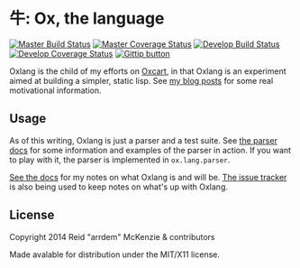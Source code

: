 # 牛: Ox, the language
[![Master Build Status](https://travis-ci.org/oxlang/oxlang.svg?branch=master)](https://travis-ci.org/oxlang/oxlang?branch=master)
[![Master Coverage Status](https://coveralls.io/repos/oxlang/oxlang/badge.png?branch=master)](https://coveralls.io/r/oxlang/oxlang?branch=master)
[![Develop Build Status](https://travis-ci.org/oxlang/oxlang.svg?branch=master)](https://travis-ci.org/oxlang/oxlang?branch=develop)
[![Develop Coverage Status](https://coveralls.io/repos/oxlang/oxlang/badge.png?branch=master)](https://coveralls.io/r/oxlang/oxlang?branch=develop)
[![Gittip button](http://img.shields.io/gittip/arrdem.svg)](https://www.gittip.com/arrdem/ "Support this project")

Oxlang is the child of my efforts on
[Oxcart](https://github.com/oxlang/oxcart), in that Oxlang is an
experiment aimed at building a simpler, static lisp. See
[my blog posts](http://arrdem.com/2014/09/10/ox:_a_preface/) for some
real motivational information.

## Usage

As of this writing, Oxlang is just a parser and a test suite. See
[the parser docs](/docs/parser.md) for some information and examples
of the parser in action. If you want to play with it, the parser is
implemented in `ox.lang.parser`.

[See the docs](/docs/README.md) for my notes on what Oxlang is and
will be. [The issue tracker](https://github.com/oxlang/oxlang/issues)
is also being used to keep notes on what's up with Oxlang.


## License

Copyright 2014 Reid "arrdem" McKenzie & contributors

Made avalable for distribution under the MIT/X11 license.
